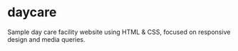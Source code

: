 # daycare
Sample day care facility website using HTML &amp; CSS, focused on responsive design and media queries.
